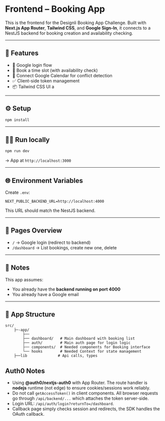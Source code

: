 # Frontend – Booking App

This is the frontend for the Designli Booking App Challenge. Built with **Next.js App Router**, **Tailwind CSS**, and **Google Sign-In**, it connects to a NestJS backend for booking creation and availability checking.

---

## 🚀 Features

- 🔐 Google login flow
- 📅 Book a time slot (with availability check)
- 🔁 Connect Google Calendar for conflict detection
- ✅ Client-side token management
- 📦 Tailwind CSS UI
a
---

## ⚙️ Setup

```bash
npm install
```

---

## 🧑‍💻 Run locally

```bash
npm run dev
```

→ App at `http://localhost:3000`

---

## 🌐 Environment Variables

Create `.env`:

```env
NEXT_PUBLIC_BACKEND_URL=http://localhost:4000
```

This URL should match the NestJS backend.

---

## 🧠 Pages Overview

- `/` → Google login (redirect to backend)
- `/dashboard` → List bookings, create new one, delete

---

## 🧪 Notes

This app assumes:
- You already have the **backend running on port 4000**
- You already have a Google email
---

## 🧭 App Structure

```
src/
    ├─-app/
        ├──
        ├── dashboard/   # Main dashboard with booking list
        ├── auth/        # Main auth page for login logic
        ├── components/  # Needed components for Booking interface
        └── hooks        # Needed Context for state management
    ├──lib              # Api calls, types
```

## Auth0 Notes

- Using **@auth0/nextjs-auth0** with App Router. The route handler is **nodejs** runtime (not edge) to ensure cookies/sessions work reliably.
- Do not call `getAccessToken()` in client components. All browser requests go through `/api/backend/...` which attaches the token server-side.
- Login URL: `/api/auth/login?returnTo=/dashboard`.
- Callback page simply checks session and redirects, the SDK handles the OAuth callback.

